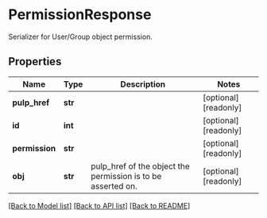 # PermissionResponse

Serializer for User/Group object permission.
## Properties
Name | Type | Description | Notes
------------ | ------------- | ------------- | -------------
**pulp_href** | **str** |  | [optional] [readonly] 
**id** | **int** |  | [optional] [readonly] 
**permission** | **str** |  | [optional] [readonly] 
**obj** | **str** | pulp_href of the object the permission is to be asserted on. | [optional] [readonly] 

[[Back to Model list]](../README.md#documentation-for-models) [[Back to API list]](../README.md#documentation-for-api-endpoints) [[Back to README]](../README.md)


